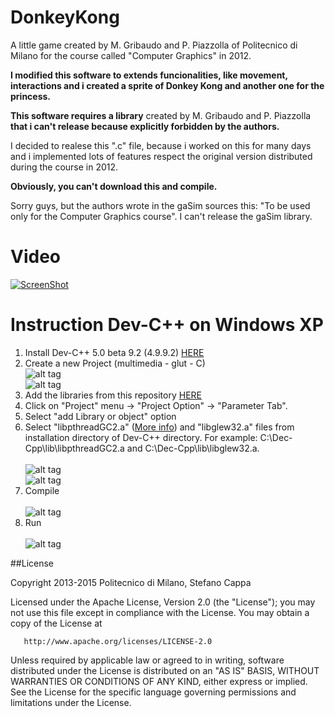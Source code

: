 # DonkeyKong

A little game created by M. Gribaudo and P. Piazzolla of Politecnico di Milano for the course called "Computer Graphics" in 2012.

**I modified this software to extends funcionalities, like movement, interactions and i created a sprite of Donkey Kong and another one for the princess.**

**This software requires a library** created by M. Gribaudo and P. Piazzolla **that i can't release because explicitly forbidden by the authors.**

I decided to realese this ".c" file, because i worked on this for many days and i implemented lots of features respect the original version distributed during the course in 2012.

**Obviously, you can't download this and compile.**

Sorry guys, but the authors wrote in the gaSim sources this: "To be used only for the Computer Graphics course". I can't release the gaSim library.

# Video

[![ScreenShot]((http://www.stefanocappa.it/publicfiles/Github_repositories_images/DonkeyKong/7-youtube))](https://www.youtube.com/watch?v=3NGgnF8ltNo)

# Instruction Dev-C++ on Windows XP

1. Install Dev-C++ 5.0 beta 9.2 (4.9.9.2) [HERE](http://sourceforge.net/projects/dev-cpp/files/Binaries/Dev-C%2B%2B%204.9.9.2/devcpp-4.9.9.2_setup.exe/download?use_mirror=switch)
2. Create a new Project (multimedia - glut - C)<br>
![alt tag](http://www.stefanocappa.it/publicfiles/Github_repositories_images/DonkeyKong/1-devcpp-new-project.png)<br>
![alt tag](http://www.stefanocappa.it/publicfiles/Github_repositories_images/DonkeyKong/5-devcpp.png)<br>
2. Add the libraries from this repository [HERE]()
3. Click on "Project" menu -> "Project Option" -> "Parameter Tab".
4. Select "add Library or object" option
5. Select "libpthreadGC2.a" ([More info](http://stackoverflow.com/questions/2119779/how-to-use-pthread-library-in-devc
)) and "libglew32.a" files from installation directory of Dev-C++ directory. For example: C:\Dec-Cpp\lib\libpthreadGC2.a and C:\Dec-Cpp\lib\libglew32.a.<br><br>
![alt tag](http://www.stefanocappa.it/publicfiles/Github_repositories_images/DonkeyKong/2-add-linker.png)<br>
![alt tag](http://www.stefanocappa.it/publicfiles/Github_repositories_images/DonkeyKong/3-scelta-libreria.png)<br>
6. Compile <br><br>
![alt tag](http://www.stefanocappa.it/publicfiles/Github_repositories_images/DonkeyKong/4-compilato.png)<br>
7. Run <br><br>
![alt tag](http://www.stefanocappa.it/publicfiles/Github_repositories_images/DonkeyKong/6-in-esecuzione.png)


##License

   Copyright 2013-2015 Politecnico di Milano, Stefano Cappa

   Licensed under the Apache License, Version 2.0 (the "License");
   you may not use this file except in compliance with the License.
   You may obtain a copy of the License at

       http://www.apache.org/licenses/LICENSE-2.0

   Unless required by applicable law or agreed to in writing, software
   distributed under the License is distributed on an "AS IS" BASIS,
   WITHOUT WARRANTIES OR CONDITIONS OF ANY KIND, either express or implied.
   See the License for the specific language governing permissions and
   limitations under the License.
